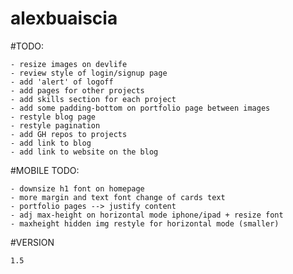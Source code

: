# alexbuaiscia

#TODO:
    
    - resize images on devlife
    - review style of login/signup page
    - add 'alert' of logoff
    - add pages for other projects
    - add skills section for each project
    - add some padding-bottom on portfolio page between images
    - restyle blog page
    - restyle pagination
    - add GH repos to projects
    - add link to blog
    - add link to website on the blog

#MOBILE TODO:

    - downsize h1 font on homepage
    - more margin and text font change of cards text
    - portfolio pages --> justify content
    - adj max-height on horizontal mode iphone/ipad + resize font
    - maxheight hidden img restyle for horizontal mode (smaller)

#VERSION

    1.5